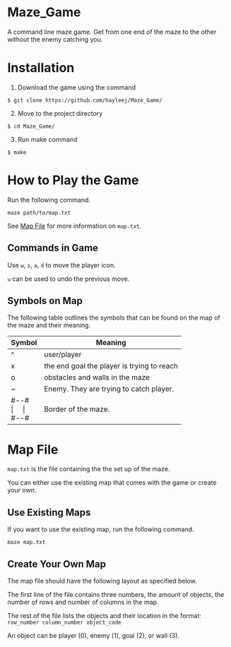 # Maze_Game
A command line maze game. Get from one end of the maze to the other without the enemy catching you.

# Installation

1. Download the game using the command 
```
$ git clone https://github.com/hayleej/Maze_Game/
```

2. Move to the project directory
```
$ cd Maze_Game/
```

3. Run make command
```
$ make
```

# How to Play the Game

Run the following command.
```
maze path/to/map.txt
```
See [Map File](README.md#Map-File) for more information on `map.txt`.

## Commands in Game

Use `w`, `s`, `a`, `d` to move the player icon.

`u` can be used to undo the previous move.

## Symbols on Map

The following table outlines the symbols that can be found on the map of the maze and their meaning.

| Symbol                 | Meaning                                 |
|------------------------|-----------------------------------------|
| ^                      | user/player                             |
| x                      | the end goal the player is trying to reach|
| o                      | obstacles and walls in the maze         |
| ~                      | Enemy. They are trying to catch player. |
| #--#<br>\| &nbsp; &nbsp;  \|<br>#--# | Border of the maze.                     |

# Map File

`map.txt` is the file containing the the set up of the maze.

You can either use the existing map that comes with the game or create your own.

## Use Existing Maps

If you want to use the existing map, run the following command.

```
maze map.txt
```

## Create Your Own Map

The map file should have the following layout as specified below.

The first line of the file contains three numbers, the amount of objects, the number of rows and number of columns in the map.

The rest of the file lists the objects and their location in the format: `row_number column_number object_code`

An object can be player (0), enemy (1), goal (2), or wall (3).
